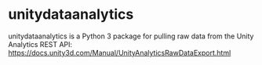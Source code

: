 # unitydataanalytics
unitydataanalytics is a Python 3 package for pulling raw data from the Unity Analytics REST API: https://docs.unity3d.com/Manual/UnityAnalyticsRawDataExport.html
